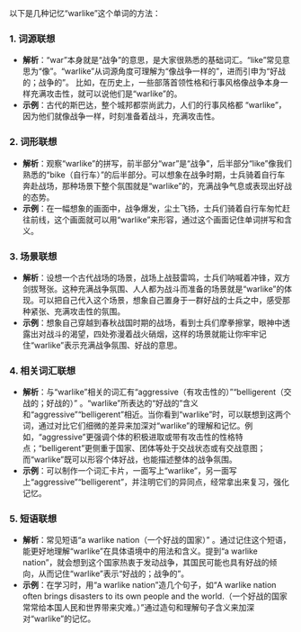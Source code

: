 以下是几种记忆“warlike”这个单词的方法：

### 1. 词源联想
 - **解析**：“war”本身就是“战争”的意思，是大家很熟悉的基础词汇。“like”常见意思为“像”。“warlike”从词源角度可理解为“像战争一样的”，进而引申为“好战的；战争的”。 比如，在历史上，一些部落首领性格和行事风格像战争本身一样充满攻击性，就可以说他们是“warlike”的。
 - **示例**：古代的斯巴达，整个城邦都崇尚武力，人们的行事风格都 “warlike”，因为他们就像战争一样，时刻准备着战斗，充满攻击性。

### 2. 词形联想
 - **解析**：观察“warlike”的拼写，前半部分“war”是“战争”，后半部分“like”像我们熟悉的“bike（自行车）”的后半部分。可以想象在战争时期，士兵骑着自行车奔赴战场，那种场景下整个氛围就是“warlike”的，充满战争气息或表现出好战的态势。
 - **示例**：在一幅想象的画面中，战争爆发，尘土飞扬，士兵们骑着自行车匆忙赶往前线，这个画面就可以用“warlike”来形容，通过这个画面记住单词拼写和含义。

### 3. 场景联想
 - **解析**：设想一个古代战场的场景，战场上战鼓雷鸣，士兵们呐喊着冲锋，双方剑拔弩张。这种充满战争氛围、人人都为战斗而准备的场景就是“warlike”的体现。可以把自己代入这个场景，想象自己置身于一群好战的士兵之中，感受那种紧张、充满攻击性的氛围。
 - **示例**：想象自己穿越到春秋战国时期的战场，看到士兵们摩拳擦掌，眼神中透露出对战斗的渴望，四处弥漫着战火硝烟，这样的场景就能让你牢牢记住“warlike”表示充满战争氛围、好战的意思。

### 4. 相关词汇联想
 - **解析**：与“warlike”相关的词汇有“aggressive（有攻击性的）”“belligerent（交战的；好战的）” 。“warlike”所表达的“好战的”含义和“aggressive”“belligerent”相近。当你看到“warlike”时，可以联想到这两个词，通过对比它们细微的差异来加深对“warlike”的理解和记忆。例如，“aggressive”更强调个体的积极进取或带有攻击性的性格特点；“belligerent”更侧重于国家、团体等处于交战状态或有交战意图；而“warlike”既可以形容个体好战，也能描述整体的战争氛围。
 - **示例**：可以制作一个词汇卡片，一面写上“warlike”，另一面写上“aggressive”“belligerent”，并注明它们的异同点，经常拿出来复习，强化记忆。

### 5. 短语联想
 - **解析**：常见短语“a warlike nation（一个好战的国家）” 。通过记住这个短语，能更好地理解“warlike”在具体语境中的用法和含义。提到“a warlike nation”，就会想到这个国家热衷于发动战争，其国民可能也具有好战的倾向，从而记住“warlike”表示“好战的；战争的”。
 - **示例**：在学习时，用“a warlike nation”造几个句子，如“A warlike nation often brings disasters to its own people and the world.（一个好战的国家常常给本国人民和世界带来灾难。）”通过造句和理解句子含义来加深对“warlike”的记忆。 